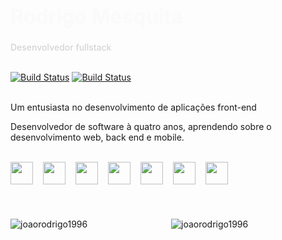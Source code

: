 <h1 style='font-size: 32px; color: #fafafa'>Rodrigo Mesquita</h1>
<span style='font-size: 14px; color: #d4d4d8; font-weight: 500'>Desenvolvedor fullstack</span>
<br/>
<br/>
<div style='display: flex; align-items: center; gap: 10px;  ' >

<a href='https://www.linkedin.com/in/rodrigo-mesquita-/' target='_blank' >![Build Status](https://img.shields.io/badge/Rodrigo%20Mesquita-27272a?logo=linkedin)</a>
<a href='mailto:dev.rodrigomesquita@gmail.com'>![Build Status](https://img.shields.io/badge/dev.rodrigomesquita@gmail.com-27272a?logo=gmail)</a>
</div>
<br/>
<div style='display: flex; flex-direction: column'>
  <span>Um entusiasta no desenvolvimento de aplicações front-end</span>
  <p>Desenvolvedor de software à quatro anos, aprendendo sobre o desenvolvimento web, back end e  mobile.</p>
  <br/>
  <div style='display: flex; gap: 16px'>
    <img src='https://skillicons.dev/icons?i=html' width='36' height='36' />
    <img src='https://skillicons.dev/icons?i=css' width='36' height='36' />
    <img src='https://skillicons.dev/icons?i=javascript' width='36' height='36' />
    <img src='https://skillicons.dev/icons?i=typescript' width='36' height='36' />
    <img src='https://skillicons.dev/icons?i=react' width='36' height='36' />
    <img src='https://skillicons.dev/icons?i=next' width='36' height='36' />
    <img src='https://skillicons.dev/icons?i=python' width='36' height='36' />
  </div>
</div>
<br/>
<div style='display: grid; grid-template-columns: 1fr 1fr; gap: 10px; margin-top: 24px' >
  <p><img src="https://github-readme-stats.vercel.app/api?username=joaorodrigo1996&show_icons=true&locale=pt-BR&theme=dark&hide_border=true" alt="joaorodrigo1996" /></p>
  <p><img src="https://github-readme-stats.vercel.app/api/top-langs?username=joaorodrigo1996&show_icons=true&locale=pt-BR&layout=compact&theme=dark&hide_border=true" alt="joaorodrigo1996" /></p>
</div>
